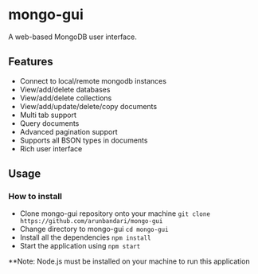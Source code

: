 #  mongo-gui
A web-based MongoDB user interface.

##  Features
 - Connect to local/remote mongodb instances
 - View/add/delete databases
 - View/add/delete collections
 - View/add/update/delete/copy documents
 - Multi tab support
 - Query documents
 - Advanced pagination support
 - Supports all BSON types in documents
 - Rich user interface

## Usage
### How to install
 - Clone mongo-gui repository onto your machine ```git clone https://github.com/arunbandari/mongo-gui```
 - Change directory to mongo-gui ```cd mongo-gui```
 - Install all the dependencies ```npm install```
 - Start the application using ```npm start```

**Note: Node.js must be installed on your machine to run this application
